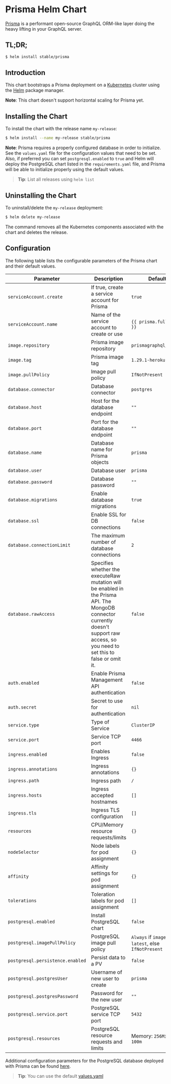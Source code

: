# Prisma Helm Chart

[Prisma](https://prisma.io) is a performant open-source GraphQL ORM-like layer doing the heavy lifting in your GraphQL server.

## TL;DR;

```bash
$ helm install stable/prisma
```

## Introduction

This chart bootstraps a Prisma deployment on a [Kubernetes](http://kubernetes.io) cluster using the [Helm](https://helm.sh) package manager.

**Note**: This chart doesn't support horizontal scaling for Prisma yet.

## Installing the Chart

To install the chart with the release name `my-release`:

```bash
$ helm install --name my-release stable/prisma
```

**Note**: Prisma requires a properly configured database in order to initialize. See the `values.yaml` file for the configuration values that need to be set. Also, if preferred you can set `postgresql.enabled` to `true` and Helm will deploy the PostgreSQL chart listed in the `requirements.yaml` file, and Prisma will be able to initialize properly using the default values.

> **Tip**: List all releases using `helm list`

## Uninstalling the Chart

To uninstall/delete the `my-release` deployment:

```bash
$ helm delete my-release
```

The command removes all the Kubernetes components associated with the chart and deletes the release.

## Configuration

The following table lists the configurable parameters of the Prisma chart and their default values.

Parameter                        | Description                                  | Default
-------------------------------- | -------------------------------------------- | ---------------------------------------------------------
`serviceAccount.create`          | If true, create a service account for Prisma | `true`
`serviceAccount.name`            | Name of the service account to create or use | `{{ prisma.fullname }}`
`image.repository`               | Prisma image repository                      | `prismagraphql/prisma`
`image.tag`                      | Prisma image tag                             | `1.29.1-heroku`
`image.pullPolicy`               | Image pull policy                            | `IfNotPresent`
`database.connector`             | Database connector                           | `postgres`
`database.host`                  | Host for the database endpoint               | `""`
`database.port`                  | Port for the database endpoint               | `""`
`database.name`                  | Database name for Prisma objects             | `prisma`
`database.user`                  | Database user                                | `prisma`
`database.password`              | Database password                            | `""`
`database.migrations`            | Enable database migrations                   | `true`
`database.ssl`                   | Enable SSL for DB connections                | `false`
`database.connectionLimit`       | The maximum number of database connections   | `2`
`database.rawAccess`              | Specifies whether the executeRaw mutation will be enabled in the Prisma API. The MongoDB connector currently doesn't support raw access, so you need to set this to false or omit it.   | `false`
`auth.enabled`                   | Enable Prisma Management API authentication  | `false`
`auth.secret`                    | Secret to use for authentication             | `nil`
`service.type`                   | Type of Service                              | `ClusterIP`
`service.port`                   | Service TCP port                             | `4466`
`ingress.enabled`                | Enables Ingress                              | `false`
`ingress.annotations`            | Ingress annotations                          | `{}`
`ingress.path`                   | Ingress path                                 | `/`
`ingress.hosts`                  | Ingress accepted hostnames                   | `[]`
`ingress.tls`                    | Ingress TLS configuration                    | `[]`
`resources`                      | CPU/Memory resource requests/limits          | `{}`
`nodeSelector`                   | Node labels for pod assignment               | `{}`
`affinity`                       | Affinity settings for pod assignment         | `{}`
`tolerations`                    | Toleration labels for pod assignment         | `[]`
`postgresql.enabled`             | Install PostgreSQL chart                     | `false`
`postgresql.imagePullPolicy`     | PostgreSQL image pull policy                 | `Always` if `imageTag` is `latest`, else `IfNotPresent`
`postgresql.persistence.enabled` | Persist data to a PV                         | `false`
`postgresql.postgresUser`        | Username of new user to create               | `prisma`
`postgresql.postgresPassword`    | Password for the new user                    | `""`
`postgresql.service.port`        | PostgreSQL service TCP port                  | `5432`
`postgresql.resources`           | PostgreSQL resource requests and limits      | Memory: `256Mi`, CPU: `100m`

Additional configuration parameters for the PostgreSQL database deployed with Prisma can be found [here](https://github.com/kubernetes/charts/tree/master/stable/postgresql).

> **Tip**: You can use the default [values.yaml](values.yaml)
